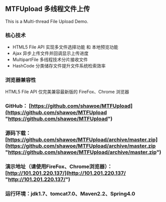 ## MTFUpload 多线程文件上传
This is a Multi-thread File Upload Demo.

### 核心技术
- HTML5 File API 实现多文件选择功能 和 本地预览功能
- Ajax 异步上传文件并回调显示上传进度
- MultipartFile 多线程技术分片接收文件
- HashCode 分类储存文件提升文件系统检索效率

### 浏览器兼容性
HTML5 File API 仅完美兼容最新版的 FireFox、Chrome 浏览器

### GitHub： [https://github.com/shawoe/MTFUpload](https://github.com/shawoe/MTFUpload "https://github.com/shawoe/MTFUpload")

### 源码下载：[https://github.com/shawoe/MTFUpload/archive/master.zip](https://github.com/shawoe/MTFUpload/archive/master.zip "https://github.com/shawoe/MTFUpload/archive/master.zip")

### 演示地址（请使用FireFox、Chrome浏览器）：[http://101.201.220.137/](http://101.201.220.137/ "http://101.201.220.137/")

### 运行环境：jdk1.7、tomcat7.0、Maven2.2、Spring4.0